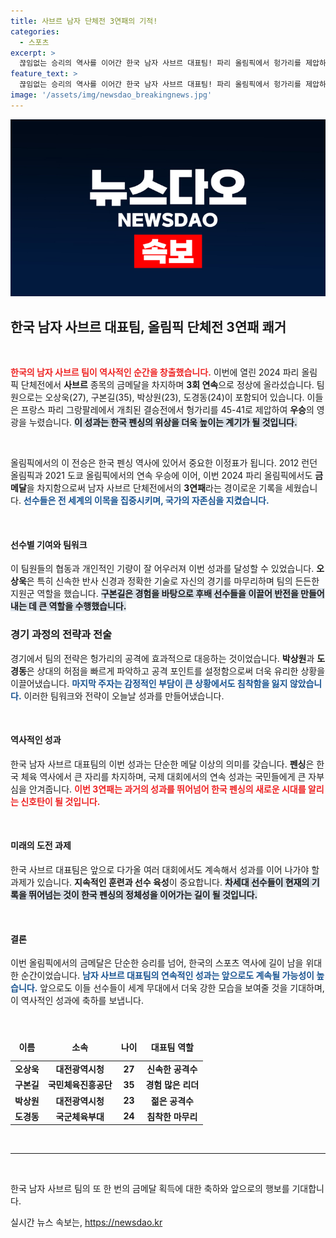 ```yaml
---
title: 사브르 남자 단체전 3연패의 기적!
categories:
  - 스포츠
excerpt: >
  끊임없는 승리의 역사를 이어간 한국 남자 사브르 대표팀! 파리 올림픽에서 헝가리를 제압하며 3회 연속 금메달을 획득했습니다. 이로써 12년 연속 올림픽 정상에 우뚝 선 팀의 기적 같은 여정을 클릭해보세요!
feature_text: >
  끊임없는 승리의 역사를 이어간 한국 남자 사브르 대표팀! 파리 올림픽에서 헝가리를 제압하며 3회 연속 금메달을 획득했습니다. 이로써 12년 연속 올림픽 정상에 우뚝 선 팀의 기적 같은 여정을 클릭해보세요!
image: '/assets/img/newsdao_breakingnews.jpg'
---
```


<p><img src="/assets/img/newsdao_breakingnews.jpg" alt="firstkoreanews 속보" /></p>

<h2 data-ke-size="size26">한국 남자 사브르 대표팀, 올림픽 단체전 3연패 쾌거</h2>

<p data-ke-size="size16">&nbsp;</p>

<p><b><span style="color: #ee2323;">한국의 남자 사브르 팀이 역사적인 순간을 창출했습니다.</span></b> 이번에 열린 2024 파리 올림픽 단체전에서 <b>사브르</b> 종목의 금메달을 차지하며 <b>3회 연속</b>으로 정상에 올라섰습니다. 팀원으로는 오상욱(27), 구본길(35), 박상원(23), 도경동(24)이 포함되어 있습니다. 이들은 프랑스 파리 그랑팔레에서 개최된 결승전에서 헝가리를 45-41로 제압하여 <b>우승</b>의 영광을 누렸습니다. <b><span style="background-color: #21538527;">이 성과는 한국 펜싱의 위상을 더욱 높이는 계기가 될 것입니다.</span></b></p>

<p data-ke-size="size16">&nbsp;</p>

<p>올림픽에서의 이 전승은 한국 펜싱 역사에 있어서 중요한 이정표가 됩니다. 2012 런던 올림픽과 2021 도쿄 올림픽에서의 연속 우승에 이어, 이번 2024 파리 올림픽에서도 <b>금메달</b>을 차지함으로써 남자 사브르 단체전에서의 <b>3연패</b>라는 경이로운 기록을 세웠습니다. <b><span style="color: #1a5490;">선수들은 전 세계의 이목을 집중시키며, 국가의 자존심을 지켰습니다.</span></b></p>

<p data-ke-size="size16">&nbsp;</p>

<h4>선수별 기여와 팀워크</h4>

<p>이 팀원들의 협동과 개인적인 기량이 잘 어우러져 이번 성과를 달성할 수 있었습니다. <b>오상욱</b>은 특히 신속한 반사 신경과 정확한 기술로 자신의 경기를 마무리하며 팀의 든든한 지원군 역할을 했습니다. <b><span style="background-color: #21538527;">구본길은 경험을 바탕으로 후배 선수들을 이끌어 반전을 만들어내는 데 큰 역할을 수행했습니다.</span></b></p>

<h3>경기 과정의 전략과 전술</h3>

<p>경기에서 팀의 전략은 헝가리의 공격에 효과적으로 대응하는 것이었습니다. <b>박상원</b>과 <b>도경동</b>은 상대의 허점을 빠르게 파악하고 공격 포인트를 설정함으로써 더욱 유리한 상황을 이끌어냈습니다. <b><span style="color: #1a5490;">마지막 주자는 감정적인 부담이 큰 상황에서도 침착함을 잃지 않았습니다.</span></b> 이러한 팀워크와 전략이 오늘날 성과를 만들어냈습니다.</p>

<p data-ke-size="size16">&nbsp;</p>

<h4>역사적인 성과</h4>

<p>한국 남자 사브르 대표팀의 이번 성과는 단순한 메달 이상의 의미를 갖습니다. <b>펜싱</b>은 한국 체육 역사에서 큰 자리를 차지하며, 국제 대회에서의 연속 성과는 국민들에게 큰 자부심을 안겨줍니다. <b><span style="color: #ee2323;">이번 3연패는 과거의 성과를 뛰어넘어 한국 펜싱의 새로운 시대를 알리는 신호탄이 될 것입니다.</span></b></p>

<p data-ke-size="size16">&nbsp;</p>

<h4>미래의 도전 과제</h4>

<p>한국 사브르 대표팀은 앞으로 다가올 여러 대회에서도 계속해서 성과를 이어 나가야 할 과제가 있습니다. <b>지속적인 훈련과 선수 육성</b>이 중요합니다. <b><span style="background-color: #21538527;">차세대 선수들이 현재의 기록을 뛰어넘는 것이 한국 펜싱의 정체성을 이어가는 길이 될 것입니다.</span></b></p>

<p data-ke-size="size16">&nbsp;</p>

<h4>결론</h4>

<p>이번 올림픽에서의 금메달은 단순한 승리를 넘어, 한국의 스포츠 역사에 길이 남을 위대한 순간이었습니다. <b><span style="color: #1a5490;">남자 사브르 대표팀의 연속적인 성과는 앞으로도 계속될 가능성이 높습니다.</span></b> 앞으로도 이들 선수들이 세계 무대에서 더욱 강한 모습을 보여줄 것을 기대하며, 이 역사적인 성과에 축하를 보냅니다.</p>

<p data-ke-size="size16">&nbsp;</p>

<table style="width: 100%;">
    <thead>
        <tr>
            <td style="text-align: center; height: 37px;"><b>이름</b></td>
            <td style="text-align: center; height: 37px;"><b>소속</b></td>
            <td style="text-align: center; height: 37px;"><b>나이</b></td>
            <td style="text-align: center; height: 37px;"><b>대표팀 역할</b></td>
        </tr>
    </thead>
    <tbody>
        <tr>
            <td style="text-align: center; height: 17px;"><b>오상욱</b></td>
            <td style="text-align: center; height: 17px;"><b>대전광역시청</b></td>
            <td style="text-align: center; height: 17px;"><b>27</b></td>
            <td style="text-align: center; height: 17px;"><b>신속한 공격수</b></td>
        </tr>
        <tr>
            <td style="text-align: center; height: 17px;"><b>구본길</b></td>
            <td style="text-align: center; height: 17px;"><b>국민체육진흥공단</b></td>
            <td style="text-align: center; height: 17px;"><b>35</b></td>
            <td style="text-align: center; height: 17px;"><b>경험 많은 리더</b></td>
        </tr>
        <tr>
            <td style="text-align: center; height: 17px;"><b>박상원</b></td>
            <td style="text-align: center; height: 17px;"><b>대전광역시청</b></td>
            <td style="text-align: center; height: 17px;"><b>23</b></td>
            <td style="text-align: center; height: 17px;"><b>젊은 공격수</b></td>
        </tr>
        <tr>
            <td style="text-align: center; height: 17px;"><b>도경동</b></td>
            <td style="text-align: center; height: 17px;"><b>국군체육부대</b></td>
            <td style="text-align: center; height: 17px;"><b>24</b></td>
            <td style="text-align: center; height: 17px;"><b>침착한 마무리</b></td>
        </tr>
    </tbody>
</table>

<p data-ke-size="size16">&nbsp;</p>

<hr />

<p data-ke-size="size16">&nbsp;</p>

<p>한국 남자 사브르 팀의 또 한 번의 금메달 획득에 대한 축하와 앞으로의 행보를 기대합니다. </p>
실시간 뉴스 속보는, <a href="https://newsdao.kr" rel="dofollow">https://newsdao.kr</a>


